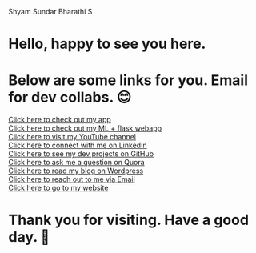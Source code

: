 Shyam Sundar Bharathi S
# Hello, happy to see you here. <br />
# Below are some links for you. Email for dev collabs. 😊
[Click here to check out my app](https://play.google.com/store/apps/details?id=thelearnersdaily.wordpress.dream_calc)<br />
[Click here to check out my ML + flask webapp](http://shyamsundarbharathi.me/HousePricePredictor/)<br />
[Click here to visit my YouTube channel](https://www.youtube.com/channel/UCPzsDFExFNHQ_weZiSC65tg)<br />
[Click here to connect with me on LinkedIn](https://www.linkedin.com/in/shyam-sundar-bharathi/)<br />
[Click here to see my dev projects on GitHub](https://github.com/Shyam-Sundar-Bharathi)<br />
[Click here to ask me a question on Quora](https://www.quora.com/profile/Shyam-Sundar-Bharathi)<br />
[Click here to read my blog on Wordpress](https://thelearnersdaily.wordpress.com)<br />
[Click here to reach out to me via Email](mailto:shyamsundarbharathi@gmail.com)<br />
[Click here to go to my website](http://shyamsundarbharathi.me/PortfolioWebsite/)<br />
# Thank you for visiting. Have a good day. 🙏<br />
